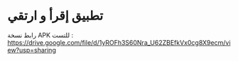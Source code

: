 # تطبيق إقرأ و ارتقي

رابط نسخة APK للتست : https://drive.google.com/file/d/1yROFh3S60Nra_U62ZBEfkVx0cg8X9ecm/view?usp=sharing
